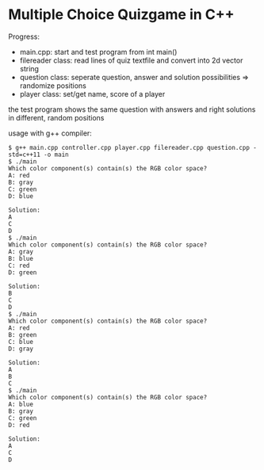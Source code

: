 # Multiple Choice Quizgame in C++

Progress:

+ main.cpp: start and test program from int main()
+ filereader class: read lines of quiz textfile and convert into 2d vector string
+ question class: seperate question, answer and solution possibilities => randomize positions 
+ player class: set/get name, score of a player

the test program shows the same question with answers and right solutions in different, random positions

usage with g++ compiler:
```
$ g++ main.cpp controller.cpp player.cpp filereader.cpp question.cpp -std=c++11 -o main
$ ./main
Which color component(s) contain(s) the RGB color space?
A: red
B: gray
C: green
D: blue

Solution:
A
C
D
$ ./main
Which color component(s) contain(s) the RGB color space?
A: gray
B: blue
C: red
D: green

Solution:
B
C
D
$ ./main
Which color component(s) contain(s) the RGB color space?
A: red
B: green
C: blue
D: gray

Solution:
A
B
C
$ ./main
Which color component(s) contain(s) the RGB color space?
A: blue
B: gray
C: green
D: red

Solution:
A
C
D


```
